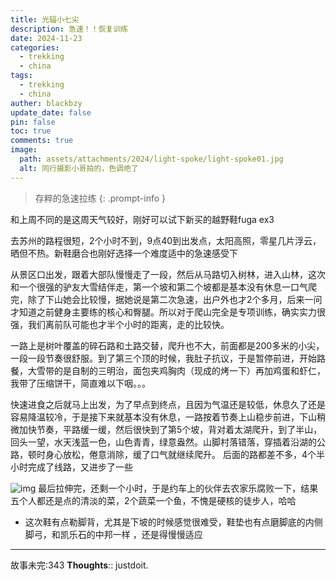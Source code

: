 ```yaml
---
title: 光辐小七尖
description: 急速！！恢复训练
date: 2024-11-23
categories:
  - trekking
  - china
tags:
  - trekking
  - china
auther: blackbzy
update_date: false
pin: false
toc: true
comments: true
image:
  path: assets/attachments/2024/light-spoke/light-spoke01.jpg
  alt: 同行摄影小哥拍的，色调绝了
---
```



> 存粹的急速拉练
{: .prompt-info }

和上周不同的是这周天气较好，刚好可以试下新买的越野鞋fuga ex3

去苏州的路程很短，2个小时不到，9点40到出发点，太阳高照，零星几片浮云，晒但不热。新鞋磨合也刚好选择一个难度适中的急速感受下

从景区口出发，跟着大部队慢慢走了一段，然后从马路切入树林，进入山林，这次和一个很强的驴友大雪结伴走，第一个坡和第二个坡都是基本没有休息一口气爬完，除了下山她会比较慢，据她说是第二次急速，出户外也才2个多月，后来一问才知道之前健身主要练的核心和臀腿。所以对于爬山完全是专项训练，确实实力很强，我们离前队可能也才半个小时的距离，走的比较快。

一路上是树叶覆盖的碎石路和土路交替，爬升也不大，前面都是200多米的小尖，一段一段节奏很舒服。到了第三个顶的时候，我肚子抗议，于是暂停前进，开始路餐，大雪带的是自制的三明治，面包夹鸡胸肉（现成的烤一下）再加鸡蛋和虾仁，我带了压缩饼干，简直难以下咽。。。

快速进食之后就马上出发，为了早点到终点，且因为气温还是较低，休息久了还是容易降温较冷，于是接下来就基本没有休息，一路按着节奏上山稳步前进，下山稍微加快节奏，平路缓一缓，然后很快到了第5个坡，背对着太湖爬升，到了半山，回头一望，水天浅蓝一色，山色青青，绿意盎然。山脚村落错落，穿插着沿湖的公路，顿时身心放松，倦意消除，缓了口气就继续爬升。
后面的路都差不多，4个半小时完成了线路，又进步了一些

![img](assets/attachments/2024/light-spoke/light-spoke02.jpg)
最后拉伸完，还剩一个小时，于是约车上的伙伴去农家乐腐败一下，结果五个人都还是点的清淡的菜，2个蔬菜一个鱼，不愧是硬核的徒步人，哈哈

- 这次鞋有点勒脚背，尤其是下坡的时候感觉很难受，鞋垫也有点磨脚底的内侧脚弓，和凯乐石的中邦一样 ，还是得慢慢适应

---
故事未完:343
**Thoughts**:: justdoit.
